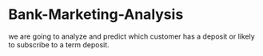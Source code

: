 # Bank-Marketing-Analysis
we are going to analyze and predict which customer has a deposit or likely to subscribe to a term deposit.
